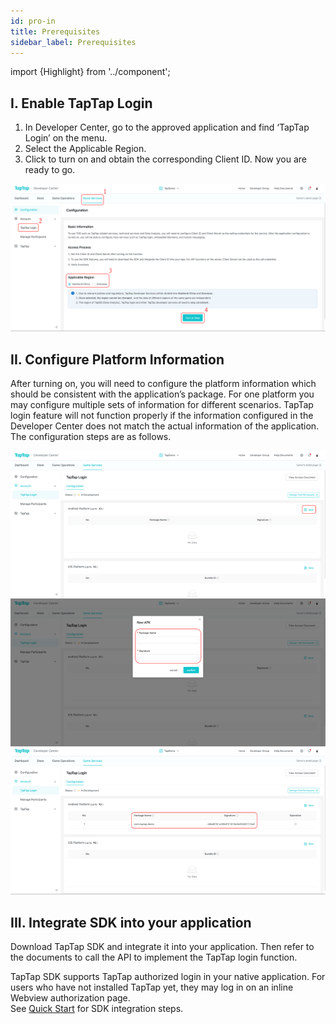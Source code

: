 ```yaml
---
id: pro-in 
title: Prerequisites 
sidebar_label: Prerequisites
---
```

import {Highlight} from '../component';

## I. Enable TapTap Login

1. In Developer Center, go to the approved application and find ‘TapTap Login’ on the menu.
2. Select the Applicable Region.
3. Click to turn on and obtain the corresponding Client ID. Now you are ready to go.

![](/img/tap_taplogin_en.png)

## II. Configure Platform Information
After turning on, you will need to configure the platform information which should be consistent with the application’s package. For one platform you may configure multiple sets of information for different scenarios. TapTap login feature will not function properly if the information configured in the Developer Center does not match the actual information of the application.  The configuration steps are as follows.

![](/img/tap_tapconfig_en.png)

## III. Integrate SDK into your application

Download TapTap SDK and integrate it into your application. Then refer to the documents to call the API to implement the TapTap login function.

TapTap SDK supports TapTap authorized login in your native application. For users who have not installed TapTap yet, they may log in on an inline Webview authorization page.  
See [Quick Start](/sdk/tap-unity) for SDK integration steps.

<!-- ## 四、开始测试
如需要测试SDK功能，可以[点击下载](/res/TapSDK测试用例.xlsx)测试用例 -->
